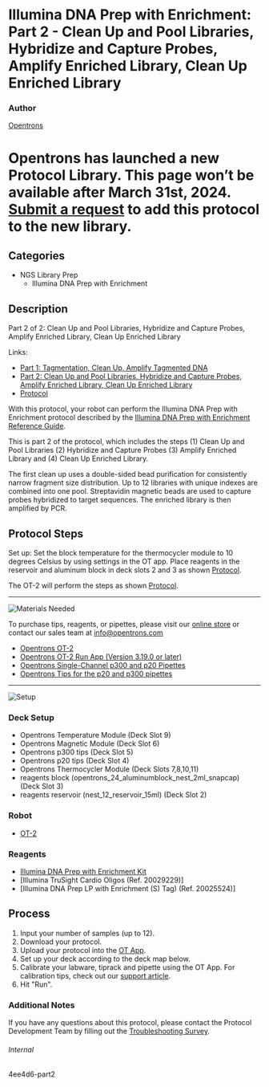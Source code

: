 # Illumina DNA Prep with Enrichment: Part 2 - Clean Up and Pool Libraries, Hybridize and Capture Probes, Amplify Enriched Library, Clean Up Enriched Library

### Author
[Opentrons](https://opentrons.com/)


# Opentrons has launched a new Protocol Library. This page won’t be available after March 31st, 2024. [Submit a request](https://docs.google.com/forms/d/e/1FAIpQLSdYYp9QCKow4nn0KlCVsMS3HX0eJ0N9O7-erajKvcpT0lWbSg/viewform) to add this protocol to the new library.

## Categories
* NGS Library Prep
     * Illumina DNA Prep with Enrichment

## Description
Part 2 of 2: Clean Up and Pool Libraries, Hybridize and Capture Probes, Amplify Enriched Library, Clean Up Enriched Library

Links:
* [Part 1: Tagmentation, Clean Up, Amplify Tagmented DNA](http://protocols.opentrons.com/protocol/4ee4d6)
* [Part 2: Clean Up and Pool Libraries, Hybridize and Capture Probes, Amplify Enriched Library, Clean Up Enriched Library](http://protocols.opentrons.com/protocol/4ee4d6-part2)
* [Protocol](https://s3.amazonaws.com/pf-upload-01/u-4256/0/2021-03-24/dw03wwr/Opentron%20protocol.docx)

With this protocol, your robot can perform the Illumina DNA Prep with Enrichment protocol described by the [Illumina DNA Prep with Enrichment Reference Guide](https://support.illumina.com/sequencing/sequencing_kits/illumina-dna-prep-with-enrichment/documentation.html).

This is part 2 of the protocol, which includes the steps (1) Clean Up and Pool Libraries (2) Hybridize and Capture Probes (3) Amplify Enriched Library and (4) Clean Up Enriched Library.

The first clean up uses a double-sided bead purification for consistently narrow fragment size distribution. Up to 12 libraries with unique indexes are combined into one pool. Streptavidin magnetic beads are used to capture probes hybridized to target sequences. The enriched library is then amplified by PCR.

## Protocol Steps

Set up: Set the block temperature for the thermocycler module to 10 degrees Celsius by using settings in the OT app. Place reagents in the reservoir and aluminum block in deck slots 2 and 3 as shown [Protocol](https://s3.amazonaws.com/pf-upload-01/u-4256/0/2021-03-24/dw03wwr/Opentron%20protocol.docx).

The OT-2 will perform the steps as shown [Protocol](https://s3.amazonaws.com/pf-upload-01/u-4256/0/2021-03-24/dw03wwr/Opentron%20protocol.docx).

---
![Materials Needed](https://s3.amazonaws.com/opentrons-protocol-library-website/custom-README-images/001-General+Headings/materials.png)

To purchase tips, reagents, or pipettes, please visit our [online store](https://shop.opentrons.com/) or contact our sales team at [info@opentrons.com](mailto:info@opentrons.com)

* [Opentrons OT-2](https://shop.opentrons.com/collections/ot-2-robot/products/ot-2)
* [Opentrons OT-2 Run App (Version 3.19.0 or later)](https://opentrons.com/ot-app/)
* [Opentrons Single-Channel p300 and p20 Pipettes](https://shop.opentrons.com/collections/ot-2-pipettes/products/single-channel-electronic-pipette)
* [Opentrons Tips for the p20 and p300 pipettes](https://shop.opentrons.com/collections/opentrons-tips)

---
![Setup](https://s3.amazonaws.com/opentrons-protocol-library-website/custom-README-images/001-General+Headings/Setup.png)

### Deck Setup
* Opentrons Temperature Module (Deck Slot 9)
* Opentrons Magnetic Module (Deck Slot 6)
* Opentrons p300 tips (Deck Slot 5)
* Opentrons p20 tips (Deck Slot 4)
* Opentrons Thermocycler Module (Deck Slots 7,8,10,11)
* reagents block (opentrons_24_aluminumblock_nest_2ml_snapcap) (Deck Slot 3)
* reagents reservoir (nest_12_reservoir_15ml) (Deck Slot 2)

### Robot
* [OT-2](https://opentrons.com/ot-2)

### Reagents
* [Illumina DNA Prep with Enrichment Kit](https://support.illumina.com/sequencing/sequencing_kits/illumina-dna-prep-with-enrichment/documentation.html)
* [Illumina TruSight Cardio Oligos (Ref. 20029229)]
* [Illumina DNA Prep LP with Enrichment (S) Tag) (Ref. 20025524)]

## Process
1. Input your number of samples (up to 12).
2. Download your protocol.
3. Upload your protocol into the [OT App](https://opentrons.com/ot-app).
4. Set up your deck according to the deck map below.
5. Calibrate your labware, tiprack and pipette using the OT App. For calibration tips, check out our [support article](https://support.opentrons.com/ot-2/getting-started-software-setup/deck-calibration).
6. Hit "Run".

### Additional Notes
If you have any questions about this protocol, please contact the Protocol Development Team by filling out the [Troubleshooting Survey](https://protocol-troubleshooting.paperform.co/).

###### Internal
4ee4d6-part2
